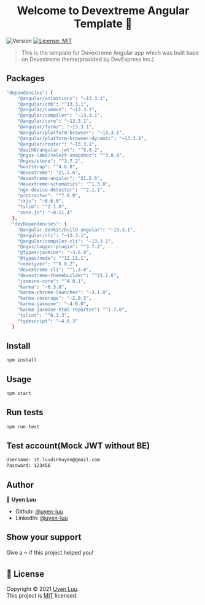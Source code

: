 <h1 align="center">Welcome to Devextreme Angular Template 👋</h1>
<p>
  <img alt="Version" src="https://img.shields.io/badge/version-1.0.0-blue.svg?cacheSeconds=2592000" />
  <a href="https://github.com/uyen-luu/devextreme-angular-template/blob/master/LICENSE" target="_blank">
    <img alt="License: MIT" src="https://img.shields.io/badge/License-MIT-yellow.svg" />
  </a>
</p>

> This is the template for Devextreme Angular app which was built base on Devextreme theme(provided by DevExpress Inc.)

## Packages

```sh
"dependencies": {
    "@angular/animations": "~13.3.1",
    "@angular/cdk": "^13.3.1",
    "@angular/common": "~13.3.1",
    "@angular/compiler": "~13.3.1",
    "@angular/core": "~13.3.1",
    "@angular/forms": "~13.3.1",
    "@angular/platform-browser": "~13.3.1",
    "@angular/platform-browser-dynamic": "~13.3.1",
    "@angular/router": "~13.3.1",
    "@auth0/angular-jwt": "^5.0.2",
    "@ngxs-labs/select-snapshot": "^3.0.0",
    "@ngxs/store": "^3.7.2",
    "bootstrap": "^4.6.0",
    "devextreme": "21.2.6",
    "devextreme-angular": "21.2.6",
    "devextreme-schematics": "^1.3.0",
    "ngx-device-detector": "^2.1.1",
    "protractor": "^7.0.0",
    "rxjs": "~6.6.0",
    "tslib": "^2.1.0",
    "zone.js": "~0.11.4"
  },
  "devDependencies": {
    "@angular-devkit/build-angular": "~13.3.1",
    "@angular/cli": "~13.3.1",
    "@angular/compiler-cli": "~13.3.1",
    "@ngxs/logger-plugin": "^3.7.2",
    "@types/jasmine": "~3.6.0",
    "@types/node": "^12.11.1",
    "codelyzer": "^6.0.2",
    "devextreme-cli": "^1.3.0",
    "devextreme-themebuilder": "^21.2.6",
    "jasmine-core": "^4.0.1",
    "karma": "~6.3.0",
    "karma-chrome-launcher": "~3.1.0",
    "karma-coverage": "~2.0.3",
    "karma-jasmine": "~4.0.0",
    "karma-jasmine-html-reporter": "^1.7.0",
    "tslint": "^6.1.3",
    "typescript": "~4.6.3"
  }
```

## Install

```sh
npm install
```

## Usage

```sh
npm start
```

## Run tests

```sh
npm run test
```

## Test account(Mock JWT without BE)

```sh
Username: it.luudinhuyen@gmail.com
Password: 123456
```

## Author

👤 **Uyen Luu**

* Github: [@uyen-luu](https://github.com/uyen-luu)
* LinkedIn: [@uyen-luu](https://www.linkedin.com/in/uyen-luu/)

## Show your support

Give a ⭐️ if this project helped you!

## 📝 License

Copyright © 2021 [Uyen Luu](https://github.com/uyen-luu).<br />
This project is [MIT](https://github.com/uyen-luu/devextreme-angular-template/blob/master/LICENSE) licensed.

